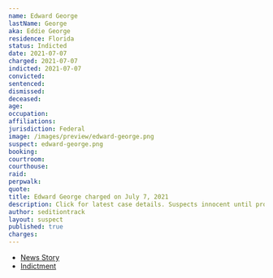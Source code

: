 ```yaml
---
name: Edward George
lastName: George
aka: Eddie George
residence: Florida
status: Indicted
date: 2021-07-07
charged: 2021-07-07
indicted: 2021-07-07
convicted:
sentenced:
dismissed:
deceased:
age:
occupation:
affiliations:
jurisdiction: Federal
image: /images/preview/edward-george.png
suspect: edward-george.png
booking:
courtroom:
courthouse:
raid:
perpwalk:
quote:
title: Edward George charged on July 7, 2021
description: Click for latest case details. Suspects innocent until proven guilty.
author: seditiontrack
layout: suspect
published: true
charges:
---
```

- [News Story](https://www.washingtonpost.com/local/legal-issues/proud-boys-police-indictment-florida/2021/07/16/1fdbe642-e5a4-11eb-8aa5-5662858b696e_story.html)
- [Indictment](https://www.justice.gov/usao-dc/case-multi-defendant/file/1413516/download)
